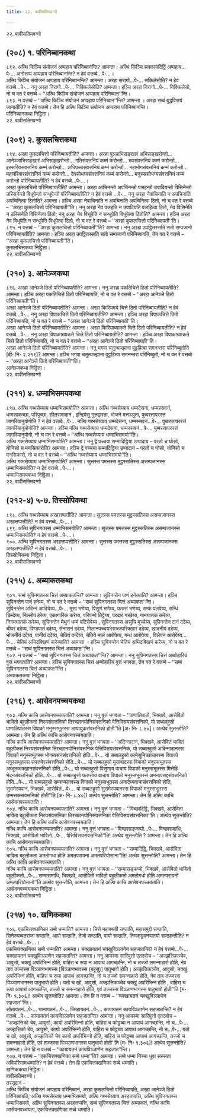 ```yaml
---
title: २२. बावीसतिमवग्गो

---
```

२२. बावीसतिमवग्गो  


## (२०८) १. परिनिब्बानकथा

८९२. अत्थि किञ्‍चि संयोजनं अप्पहाय परिनिब्बानन्ति? आमन्ता। अत्थि किञ्‍चि सक्‍कायदिट्ठिं अप्पहाय…पे॰… अनोत्तप्पं अप्पहाय परिनिब्बानन्ति? न हेवं वत्तब्बे…पे॰…।  
अत्थि किञ्‍चि संयोजनं अप्पहाय परिनिब्बानन्ति? आमन्ता। अरहा सरागो…पे॰… सकिलेसोति? न हेवं वत्तब्बे…पे॰… ननु अरहा निरागो…पे॰… निक्‍किलेसोति? आमन्ता। हञ्‍चि अरहा निरागो…पे॰… निक्‍किलेसो, नो च वत रे वत्तब्बे – ‘‘अत्थि किञ्‍चि संयोजनं अप्पहाय परिनिब्बान’’न्ति।  
८९३. न वत्तब्बं – ‘‘अत्थि किञ्‍चि संयोजनं अप्पहाय परिनिब्बान’’न्ति? आमन्ता । अरहा सब्बं बुद्धविसयं जानातीति? न हेवं वत्तब्बे। तेन हि अत्थि किञ्‍चि संयोजनं अप्पहाय परिनिब्बानन्ति।  
परिनिब्बानकथा निट्ठिता।  
२२. बावीसतिमवग्गो  


## (२०९) २. कुसलचित्तकथा

८९४. अरहा कुसलचित्तो परिनिब्बायतीति? आमन्ता। अरहा पुञ्‍ञाभिसङ्खारं अभिसङ्खरोन्तो… आनेञ्‍जाभिसङ्खारं अभिसङ्खरोन्तो… गतिसंवत्तनियं कम्मं करोन्तो… भवसंवत्तनियं कम्मं करोन्तो… इस्सरियसंवत्तनियं कम्मं करोन्तो… अधिपच्‍चसंवत्तनियं कम्मं करोन्तो… महाभोगसंवत्तनियं कम्मं करोन्तो… महापरिवारसंवत्तनियं कम्मं करोन्तो… देवसोभग्यसंवत्तनियं कम्मं करोन्तो… मनुस्ससोभग्यसंवत्तनियं कम्मं करोन्तो परिनिब्बायतीति? न हेवं वत्तब्बे…पे॰…।  
अरहा कुसलचित्तो परिनिब्बायतीति? आमन्ता। अरहा आचिनन्तो अपचिनन्तो पजहन्तो उपादियन्तो विसिनेन्तो उस्सिनेन्तो विधूपेन्तो सन्धूपेन्तो परिनिब्बायतीति? न हेवं वत्तब्बे …पे॰… ननु अरहा नेवाचिनाति न अपचिनाति अपचिनित्वा ठितोति? आमन्ता। हञ्‍चि अरहा नेवाचिनाति न अपचिनाति अपचिनित्वा ठितो, नो च वत रे वत्तब्बे – ‘‘अरहा कुसलचित्तो परिनिब्बायती’’ति। ननु अरहा नेव पजहति न उपादियति पजहित्वा ठितो, नेव विसिनेति न उस्सिनेति विसिनेत्वा ठितो; ननु अरहा नेव विधूपेति न सन्धूपेति विधूपेत्वा ठितोति? आमन्ता। हञ्‍चि अरहा नेव विधूपेति न सन्धूपेति विधूपेत्वा ठितो, नो च वत रे वत्तब्बे – ‘‘अरहा कुसलचित्तो परिनिब्बायती’’ति।  
८९५. न वत्तब्बं – ‘‘अरहा कुसलचित्तो परिनिब्बायती’’ति? आमन्ता। ननु अरहा उपट्ठितस्सति सतो सम्पजानो परिनिब्बायतीति? आमन्ता। हञ्‍चि अरहा उपट्ठितस्सति सतो सम्पजानो परिनिब्बायति, तेन वत रे वत्तब्बे – ‘‘अरहा कुसलचित्तो परिनिब्बायती’’ति।  
कुसलचित्तकथा निट्ठिता।  
२२. बावीसतिमवग्गो  


## (२१०) ३. आनेञ्‍जकथा

८९६. अरहा आनेञ्‍जे ठितो परिनिब्बायतीति? आमन्ता। ननु अरहा पकतिचित्ते ठितो परिनिब्बायतीति? आमन्ता। हञ्‍चि अरहा पकतिचित्ते ठितो परिनिब्बायति, नो च वत रे वत्तब्बे – ‘‘अरहा आनेञ्‍जे ठितो परिनिब्बायती’’ति।  
अरहा आनेञ्‍जे ठितो परिनिब्बायतीति? आमन्ता। अरहा किरियमये चित्ते ठितो परिनिब्बायतीति? न हेवं वत्तब्बे…पे॰… ननु अरहा विपाकचित्ते ठितो परिनिब्बायतीति? आमन्ता। हञ्‍चि अरहा विपाकचित्ते ठितो परिनिब्बायति, नो च वत रे वत्तब्बे – ‘‘अरहा आनेञ्‍जे ठितो परिनिब्बायती’’ति।  
अरहा आनेञ्‍जे ठितो परिनिब्बायतीति? आमन्ता। अरहा किरियाब्याकते चित्ते ठितो परिनिब्बायतीति? न हेवं वत्तब्बे…पे॰… ननु अरहा विपाकाब्याकते चित्ते ठितो परिनिब्बायतीति? आमन्ता। हञ्‍चि अरहा विपाकाब्याकते चित्ते ठितो परिनिब्बायति, नो च वत रे वत्तब्बे – ‘‘अरहा आनेञ्‍जे ठितो परिनिब्बायती’’ति।  
अरहा आनेञ्‍जे ठितो परिनिब्बायतीति? आमन्ता। ननु भगवा चतुत्थज्झाना वुट्ठहित्वा समनन्तरा परिनिब्बुतोति [दी॰ नि॰ २.२१९]? आमन्ता। हञ्‍चि भगवा चतुत्थज्झाना वुट्ठहित्वा समनन्तरा परिनिब्बुतो, नो च वत रे वत्तब्बे – ‘‘अरहा आनेञ्‍जे ठितो परिनिब्बायती’’ति।  
आनेञ्‍जकथा निट्ठिता।  
२२. बावीसतिमवग्गो  


## (२११) ४. धम्माभिसमयकथा

८९७. अत्थि गब्भसेय्याय धम्माभिसमयोति? आमन्ता। अत्थि गब्भसेय्याय धम्मदेसना, धम्मस्सवनं, धम्मसाकच्छा, परिपुच्छा, सीलसमादानं , इन्द्रियेसु गुत्तद्वारता, भोजने मत्तञ्‍ञुता, पुब्बरत्तापररत्तं जागरियानुयोगोति ? न हेवं वत्तब्बे…पे॰… नत्थि गब्भसेय्याय धम्मदेसना, धम्मस्सवनं…पे॰… पुब्बरत्तापररत्तं जागरियानुयोगोति? आमन्ता। हञ्‍चि नत्थि गब्भसेय्याय धम्मदेसना, धम्मस्सवनं…पे॰… पुब्बरत्तापररत्तं जागरियानुयोगो, नो च वत रे वत्तब्बे – ‘‘अत्थि गब्भसेय्याय धम्माभिसमयो’’ति।  
अत्थि गब्भसेय्याय धम्माभिसमयोति? आमन्ता। ननु द्वे पच्‍चया सम्मादिट्ठिया उप्पादाय – परतो च घोसो, योनिसो च मनसिकारोति? आमन्ता। हञ्‍चि द्वे पच्‍चया सम्मादिट्ठिया उप्पादाय – परतो च घोसो, योनिसो च मनसिकारो, नो च वत रे वत्तब्बे – ‘‘अत्थि गब्भसेय्याय धम्माभिसमयो’’ति।  
अत्थि गब्भसेय्याय धम्माभिसमयोति? आमन्ता। सुत्तस्स पमत्तस्स मुट्ठस्सतिस्स असम्पजानस्स धम्माभिसमयोति? न हेवं वत्तब्बे…पे॰…।  
धम्माभिसमयकथा निट्ठिता।  
२२. बावीसतिमवग्गो  


## (२१२-४) ५-७. तिस्सोपिकथा

८९८. अत्थि गब्भसेय्याय अरहत्तप्पत्तीति? आमन्ता। सुत्तस्स पमत्तस्स मुट्ठस्सतिस्स असम्पजानस्स अरहत्तप्पत्तीति? न हेवं वत्तब्बे…पे॰…।  
८९९. अत्थि सुपिनगतस्स धम्माभिसमयोति? आमन्ता। सुत्तस्स पमत्तस्स मुट्ठस्सतिस्स असम्पजानस्स धम्माभिसमयोति? न हेवं वत्तब्बे…पे॰…।  
९००. अत्थि सुपिनगतस्स अरहत्तप्पत्तीति? आमन्ता। सुत्तस्स पमत्तस्स मुट्ठस्सतिस्स असम्पजानस्स अरहत्तप्पत्तीति? न हेवं वत्तब्बे…पे॰…।  
तिस्सोपिकथा निट्ठिता।  
२२. बावीसतिमवग्गो  


## (२१५) ८. अब्याकतकथा

९०१. सब्बं सुपिनगतस्स चित्तं अब्याकतन्ति? आमन्ता। सुपिनन्तेन पाणं हनेय्याति? आमन्ता। हञ्‍चि सुपिनन्तेन पाणं हनेय्य, नो च वत रे वत्तब्बे – ‘‘सब्बं सुपिनगतस्स चित्तं अब्याकत’’न्ति।  
सुपिनन्तेन अदिन्‍नं आदियेय्य…पे॰… मुसा भणेय्य, पिसुणं भणेय्य, फरुसं भणेय्य, सम्फं पलपेय्य, सन्धिं छिन्देय्य, निल्‍लोपं हरेय्य, एकागारिकं करेय्य, परिपन्थे तिट्ठेय्य, परदारं गच्छेय्य, गामघातकं करेय्य, निगमघातकं करेय्य, सुपिनन्तेन मेथुनं धम्मं पटिसेवेय्य , सुपिनगतस्स असुचि मुच्‍चेय्य, सुपिनन्तेन दानं ददेय्य, चीवरं ददेय्य, पिण्डपातं ददेय्य, सेनासनं ददेय्य, गिलानपच्‍चयभेसज्‍जपरिक्खारं ददेय्य, खादनीयं ददेय्य, भोजनीयं ददेय्य, पानीयं ददेय्य, चेतियं वन्देय्य, चेतिये मालं आरोपेय्य, गन्धं आरोपेय्य , विलेपनं आरोपेय्य…पे॰… चेतियं अभिदक्खिणं करेय्याति? आमन्ता । हञ्‍चि सुपिनन्तेन चेतियं अभिदक्खिणं करेय्य, नो च वत रे वत्तब्बे – ‘‘सब्बं सुपिनगतस्स चित्तं अब्याकत’’न्ति।  
९०२. न वत्तब्बं – ‘‘सब्बं सुपिनगतस्स चित्तं अब्याकत’’न्ति? आमन्ता। ननु सुपिनगतस्स चित्तं अब्बोहारियं वुत्तं भगवताति? आमन्ता। हञ्‍चि सुपिनगतस्स चित्तं अब्बोहारियं वुत्तं भगवता, तेन वत रे वत्तब्बे – ‘‘सब्बं सुपिनगतस्स चित्तं अब्याकत’’न्ति।  
अब्याकतकथा निट्ठिता।  
२२. बावीसतिमवग्गो  


## (२१६) ९. आसेवनपच्‍चयकथा

९०३. नत्थि काचि आसेवनपच्‍चयताति? आमन्ता। ननु वुत्तं भगवता – ‘‘पाणातिपातो, भिक्खवे, आसेवितो भावितो बहुलीकतो निरयसंवत्तनिको तिरच्छानयोनिसंवत्तनिको पेत्तिविसयसंवत्तनिको, यो सब्बलहुसो पाणातिपातस्स विपाको मनुस्सभूतस्स अप्पायुकसंवत्तनिको होती’’ति [अ॰ नि॰ ८.४०]। अत्थेव सुत्तन्तोति? आमन्ता। तेन हि अत्थि काचि आसेवनपच्‍चयताति।  
नत्थि काचि आसेवनपच्‍चयताति? आमन्ता। ननु वुत्तं भगवता – ‘‘अदिन्‍नादानं, भिक्खवे, आसेवितं भावितं बहुलीकतं निरयसंवत्तनिकं तिरच्छानयोनिसंवत्तनिकं पेत्तिविसयसंवत्तनिकं, यो सब्बलहुसो अदिन्‍नादानस्स विपाको मनुस्सभूतस्स भोगब्यसनसंवत्तनिको होति…पे॰… यो सब्बलहुसो कामेसुमिच्छाचारस्स विपाको मनुस्सभूतस्स सपत्तवेरसंवत्तनिको होति…पे॰… यो सब्बलहुसो मुसावादस्स विपाको मनुस्सभूतस्स अब्भूतब्भक्खानसंवत्तनिको होति…पे॰… यो सब्बलहुसो पिसुणाय वाचाय विपाको मनुस्सभूतस्स मित्तेहि भेदनसंवत्तनिको होति…पे॰… यो सब्बलहुसो फरुसाय वाचाय विपाको मनुस्सभूतस्स अमनापसद्दसंवत्तनिको होति…पे॰… यो सब्बलहुसो सम्फप्पलापस्स विपाको मनुस्सभूतस्स अनादेय्यवाचासंवत्तनिको होति, सुरामेरयपानं, भिक्खवे, आसेवितं…पे॰… यो सब्बलहुसो सुरामेरयपानस्स विपाको मनुस्सभूतस्स उम्मत्तकसंवत्तनिको होती’’ति [अ॰ नि॰ ८.४०]! अत्थेव सुत्तन्तोति? आमन्ता। तेन हि अत्थि काचि आसेवनपच्‍चयताति।  
९०४. नत्थि काचि आसेवनपच्‍चयताति? आमन्ता। ननु वुत्तं भगवता – ‘‘मिच्छादिट्ठि, भिक्खवे, आसेविता भाविता बहुलीकता निरयसंवत्तनिका तिरच्छानयोनिसंवत्तनिका पेत्तिविसयसंवत्तनिका’’ति। अत्थेव सुत्तन्तोति? आमन्ता। तेन हि अत्थि काचि आसेवनपच्‍चयताति।  
नत्थि काचि आसेवनपच्‍चयताति? आमन्ता। ननु वुत्तं भगवता – ‘‘मिच्छासङ्कप्पो…पे॰… मिच्छासमाधि, भिक्खवे, आसेवितो भावितो…पे॰… पेत्तिविसयसंवत्तनिको’’ति! अत्थेव सुत्तन्तोति ? आमन्ता। तेन हि अत्थि काचि आसेवनपच्‍चयताति।  
९०५. नत्थि काचि आसेवनपच्‍चयताति? आमन्ता। ननु वुत्तं भगवता – ‘‘सम्मादिट्ठि, भिक्खवे, आसेविता भाविता बहुलीकता अमतोगधा होति अमतपरायना अमतपरियोसाना’’ति! अत्थेव सुत्तन्तोति? आमन्ता। तेन हि अत्थि काचि आसेवनपच्‍चयताति।  
नत्थि काचि आसेवनपच्‍चयताति? आमन्ता। ननु वुत्तं भगवता – ‘‘सम्मासङ्कप्पो, भिक्खवे, आसेवितो भावितो बहुलीकतो…पे॰… सम्मासमाधि, भिक्खवे, आसेवितो भावितो बहुलीकतो अमतोगधो होति अमतपरायनो अमतपरियोसानो’’ति अत्थेव सुत्तन्तोति, आमन्ता। तेन हि अत्थि काचि आसेवनपच्‍चयताति।  
आसेवनपच्‍चयकथा निट्ठिता।  
२२. बावीसतिमवग्गो  


## (२१७) १०. खणिककथा

९०६. एकचित्तक्खणिका सब्बे धम्माति? आमन्ता। चित्ते महापथवी सण्ठाति, महासमुद्दो सण्ठाति, सिनेरुपब्बतराजा सण्ठाति, आपो सण्ठाति, तेजो सण्ठाति, वायो सण्ठाति, तिणकट्ठवनप्पतयो सण्ठहन्तीति? न हेवं वत्तब्बे…पे॰…।  
एकचित्तक्खणिका सब्बे धम्माति? आमन्ता। चक्खायतनं चक्खुविञ्‍ञाणेन सहजातन्ति? न हेवं वत्तब्बे…पे॰… चक्खायतनं चक्खुविञ्‍ञाणेन सहजातन्ति? आमन्ता। ननु आयस्मा सारिपुत्तो एतदवोच – ‘‘अज्झत्तिकञ्‍चेव, आवुसो, चक्खुं अपरिभिन्‍नं होति, बाहिरा च रूपा न आपाथं आगच्छन्ति, नो च तज्‍जो समन्‍नाहारो होति, नेव ताव तज्‍जस्स विञ्‍ञाणभागस्स [विञ्‍ञाणभावस्स (बहूसु)] पातुभावो होति। अज्झत्तिकञ्‍चेव, आवुसो, चक्खुं अपरिभिन्‍नं होति, बाहिरा च रूपा आपाथं आगच्छन्ति, नो च तज्‍जो समन्‍नाहारो होति, नेव ताव तज्‍जस्स विञ्‍ञाणभागस्स पातुभावो होति। यतो च खो, आवुसो, अज्झत्तिकञ्‍चेव चक्खुं अपरिभिन्‍नं होति , बाहिरा च रूपा आपाथं आगच्छन्ति, तज्‍जो च समन्‍नाहारो होति, एवं तज्‍जस्स विञ्‍ञाणभागस्स पातुभावो होती’’ति [म॰ नि॰ १.३०६]! अत्थेव सुत्तन्तोति? आमन्ता। तेन हि न वत्तब्बं – ‘‘चक्खायतनं चक्खुविञ्‍ञाणेन सहजात’’न्ति।  
सोतायतनं…पे॰… घानायतनं…पे॰… जिव्हायतनं…पे॰… कायायतनं कायविञ्‍ञाणेन सहजातन्ति? न हेवं वत्तब्बे…पे॰… कायायतनं कायविञ्‍ञाणेन सहजातन्ति? आमन्ता। ननु आयस्मा सारिपुत्तो एतदवोच – ‘‘अज्झत्तिको चेव, आवुसो, कायो अपरिभिन्‍नो होति, बाहिरा च फोट्ठब्बा न आपाथं आगच्छन्ति, नो च…पे॰… अज्झत्तिको चेव, आवुसो, कायो अपरिभिन्‍नो होति, बाहिरा च फोट्ठब्बा आपाथं आगच्छन्ति, नो च…पे॰… यतो च खो, आवुसो, अज्झत्तिको चेव कायो अपरिभिन्‍नो होति, बाहिरा च फोट्ठब्बा आपाथं आगच्छन्ति, तज्‍जो च समन्‍नाहारो होति, एवं तज्‍जस्स विञ्‍ञाणभागस्स पातुभावो होती’’ति [म॰ नि॰ १.३०६]! अत्थेव सुत्तन्तोति? आमन्ता। तेन हि न वत्तब्बं – ‘‘कायायतनं कायविञ्‍ञाणेन सहजात’’न्ति।  
९०७. न वत्तब्बं – ‘‘एकचित्तक्खणिका सब्बे धम्मा’’ति? आमन्ता। सब्बे धम्मा निच्‍चा धुवा सस्सता अविपरिणामधम्माति? न हेवं वत्तब्बे। तेन हि एकचित्तक्खणिका सब्बे धम्माति।  
खणिककथा निट्ठिता।  
बावीसतिमवग्गो।  
तस्सुद्दानं –  
अत्थि किञ्‍चि संयोजनं अप्पहाय परिनिब्बानं, अरहा कुसलचित्तो परिनिब्बायति, अरहा आनेञ्‍जे ठितो परिनिब्बायति, अत्थि गब्भसेय्याय धम्माभिसमयो, अत्थि गब्भसेय्याय अरहत्तप्पत्ति, अत्थि सुपिनगतस्स धम्माभिसमयो, अत्थि सुपिनगतस्स अरहत्तप्पत्ति, सब्बं सुपिनगतस्स चित्तं अब्याकतं, नत्थि काचि आसेवनपच्‍चयता, एकचित्तक्खणिका सब्बे धम्माति।  